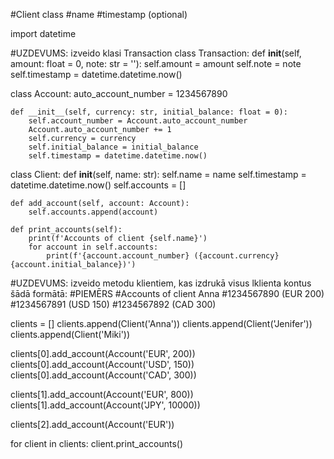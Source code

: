 #Client class
#name
#timestamp (optional)

import datetime

#UZDEVUMS: izveido klasi Transaction
class Transaction:
    def __init__(self, amount: float = 0, note: str = ''):
        self.amount = amount
        self.note = note
        self.timestamp = datetime.datetime.now()

class Account:
    auto_account_number = 1234567890
    
    def __init__(self, currency: str, initial_balance: float = 0):
        self.account_number = Account.auto_account_number
        Account.auto_account_number += 1
        self.currency = currency
        self.initial_balance = initial_balance
        self.timestamp = datetime.datetime.now()

class Client:
    def __init__(self, name: str):
        self.name = name
        self.timestamp = datetime.datetime.now()
        self.accounts = []

    def add_account(self, account: Account):
        self.accounts.append(account)

    def print_accounts(self):
        print(f'Accounts of client {self.name}')
        for account in self.accounts:
            print(f'{account.account_number} ({account.currency} {account.initial_balance})')        

#UZDEVUMS: izveido metodu klientiem, kas izdrukā visus lklienta kontus šādā formātā:
#PIEMĒRS
#Accounts of client Anna
#1234567890 (EUR 200)
#1234567891 (USD 150)
#1234567892 (CAD 300)  


clients = []
clients.append(Client('Anna'))
clients.append(Client('Jenifer'))
clients.append(Client('Miki'))

clients[0].add_account(Account('EUR', 200))
clients[0].add_account(Account('USD', 150))
clients[0].add_account(Account('CAD', 300))

clients[1].add_account(Account('EUR', 800))
clients[1].add_account(Account('JPY', 10000))

clients[2].add_account(Account('EUR'))

for client in clients:
    client.print_accounts()
